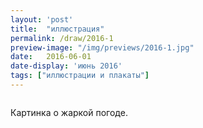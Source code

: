 ```yaml
---
layout: 'post'
title:  "иллюстрация"
permalink: /draw/2016-1
preview-image: "/img/previews/2016-1.jpg"
date:   2016-06-01
date-display: 'июнь 2016'
tags: ["иллюстрации и плакаты"] 
---
```


<img src="https://i.imgur.com/nSadZCT.jpg" alt=""><br>
<p>Картинка о жаркой погоде.</p>
